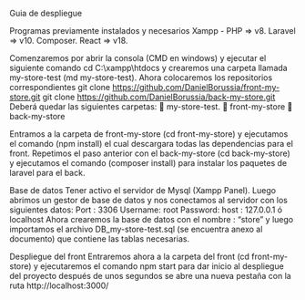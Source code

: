 Guia de despliegue

Programas previamente instalados y necesarios
Xampp - PHP => v8.
Laravel => v10.
Composer.
React => v18.

Comenzaremos por abrir la consola (CMD en windows) y ejecutar el siguiente comando  cd C:\xampp\htdocs y crearemos una carpeta llamada my-store-test (md my-store-test).
Ahora colocaremos los repositorios correspondientes
git clone https://github.com/DanielBorussia/front-my-store.git
git clone https://github.com/DanielBorussia/back-my-store.git
Deberá quedar las siguientes carpetas:
📁 my-store-test.
📁 front-my-store
📁 back-my-store

Entramos a la carpeta de front-my-store (cd front-my-store) y ejecutamos el comando (npm install) el cual descargara todas las dependencias para el front.
Repetimos el paso anterior con el back-my-store (cd back-my-store) y ejecutamos el comando (composer install) para instalar los paquetes de laravel para el back.

Base de datos
Tener activo el servidor de Mysql (Xampp Panel). Luego abrimos un gestor de base de datos  y nos conectamos al servidor con los siguientes datos:
Port : 3306
Username: root
Password: 
host : 127.0.0.1 ó localhost
Ahora crearemos la base de datos con el nombre : “store” y luego importamos el archivo DB_my-store-test.sql (se encuentra anexo al documento) que contiene las tablas necesarias.

Despliegue del front
Entraremos ahora a la carpeta del front (cd front-my-store) y ejecutaremos el comando npm start para dar inicio al despliegue del proyecto después de unos segundos se abre una nueva pestaña con la ruta http://localhost:3000/


